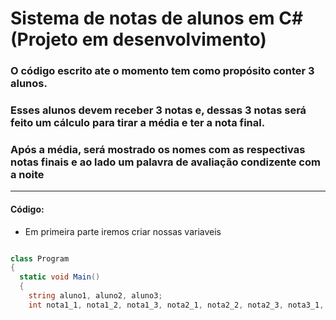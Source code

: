 # Sistema de notas de alunos em C# (Projeto em desenvolvimento)

### O código escrito ate o momento tem como propósito conter 3 alunos. 
### Esses alunos devem receber 3 notas e, dessas 3 notas será feito um cálculo para tirar a média e ter a nota final.
### Após a média, será mostrado os nomes com as respectivas notas finais e ao lado um palavra de avaliação condizente com a noite

---

#### Código:

- Em primeira parte iremos criar nossas variaveis

~~~csharp

class Program
{
  static void Main()
  {
    string aluno1, aluno2, aluno3;
    int nota1_1, nota1_2, nota1_3, nota2_1, nota2_2, nota2_3, nota3_1, nota3_2, nota3_3;

~~~